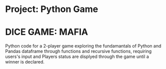 # Project: Python Game

# DICE GAME: MAFIA

Python code for a 2-player game exploring the fundamantals of Python and Pandas dataframe through functions and recursive functions, requiring users's input and Players status are displyed through the game until a winner is declared.
